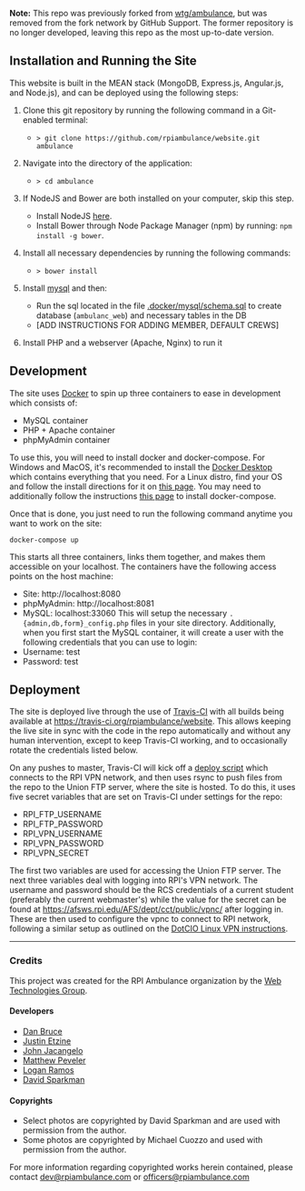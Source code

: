 **Note:** This repo was previously forked from [wtg/ambulance](https://github.com/wtg/ambulance), but was removed from the fork network by GitHub Support. The former repository is no longer developed, leaving this repo as the most up-to-date version.

Installation and Running the Site
---

This website is built in the MEAN stack (MongoDB, Express.js, Angular.js, and Node.js), and can be deployed using the following steps:

1. Clone this git repository by running the following command in a Git-enabled terminal:
    * `> git clone https://github.com/rpiambulance/website.git ambulance`

2. Navigate into the directory of the application:
    * `> cd ambulance`

3. If NodeJS and Bower are both installed on your computer, skip this step.
    * Install NodeJS [here](https://nodejs.org/en/download/).
    * Install Bower through Node Package Manager (npm) by running: `npm install -g bower`.

4. Install all necessary dependencies by running the following commands:
    * `> bower install`

5. Install [mysql](https://www.mysql.com/) and then:
    * Run the sql located in the file [.docker/mysql/schema.sql](.docker/mysql/schema.sql) to create database (`ambulanc_web`) and necessary tables in the DB
    * [ADD INSTRUCTIONS FOR ADDING MEMBER, DEFAULT CREWS]

6. Install PHP and a webserver (Apache, Nginx) to run it

Development
---

The site uses [Docker](https://www.docker.com/) to spin up three containers to ease in development which consists of:
* MySQL container
* PHP + Apache container
* phpMyAdmin container

To use this, you will need to install docker and docker-compose. For Windows and MacOS, it's recommended to
install the [Docker Desktop](https://www.docker.com/products/docker-desktop) which contains everything that you
need. For a Linux distro, find your OS and follow the install directions for it on
[this page](https://docs.docker.com/install/). You may need to additionally follow the instructions
[this page](https://docs.docker.com/compose/install/) to install docker-compose.

Once that is done, you just need to run the following command anytime you want to work on the site:
```
docker-compose up
```

This starts all three containers, links them together, and makes them accessible on your localhost. The containers
have the following access points on the host machine:
* Site: http://localhost:8080
* phpMyAdmin: http://localhost:8081
* MySQL: localhost:33060
This will setup the necessary `.{admin,db,form}_config.php` files in your site directory. Additionally, when you first
start the MySQL container, it will create a user with the following credentials that you can use to login:
* Username: test
* Password: test

Deployment
---

The site is deployed live through the use of [Travis-CI](https://travis-ci.com) with all builds being
available at https://travis-ci.org/rpiambulance/website. This allows keeping the live site in sync
with the code in the repo automatically and without any human intervention, except to keep
Travis-CI working, and to occasionally rotate the credentials listed below.

On any pushes to master, Travis-CI will kick off a
[deploy script](https://github.com/rpiambulance/website/blob/master/.travis/deploy.sh)
which connects to the RPI VPN network, and then uses rsync to push files from the repo
to the Union FTP server, where the site is hosted. To do this, it uses five secret
variables that are set on Travis-CI under settings for the repo:
* RPI_FTP_USERNAME
* RPI_FTP_PASSWORD
* RPI_VPN_USERNAME
* RPI_VPN_PASSWORD
* RPI_VPN_SECRET

The first two variables are used for accessing the Union FTP server. The next three
variables deal with logging into RPI's VPN network. The username and password should
be the RCS credentials of a current student (preferably the current webmaster's) while
the value for the secret can be found at https://afsws.rpi.edu/AFS/dept/cct/public/vpnc/
after logging in. These are then used to configure the vpnc to connect to RPI network,
following a similar setup as outlined on the
[DotCIO Linux VPN instructions](https://dotcio.rpi.edu/services/network-remote-access/vpn-connection-and-installation/using-vpnc-open-source-client).

-----------------------------------------------------

### Credits

This project was created for the RPI Ambulance organization by the [Web Technologies Group](http://stugov.union.rpi.edu/senate/projects/wtg).

#### Developers
* [Dan Bruce](http://github.com/ddbruce)
* [Justin Etzine](http://github.com/justetz)
* [John Jacangelo](https://github.com/jcub)
* [Matthew Peveler](https://github.com/MasterOdin)
* [Logan Ramos](https://github.com/lramos15)
* [David Sparkman](http://github.com/David-Sparky)


#### Copyrights
* Select photos are copyrighted by David Sparkman and are used with permission from the author.
* Some photos are copyrighted by Michael Cuozzo and used with permission from the author.

For more information regarding copyrighted works herein contained, please contact dev@rpiambulance.com or officers@rpiambulance.com

